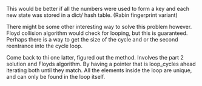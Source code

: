 This would be better if all the numbers were used to form a key
and each new state was stored in a dict/ hash table. (Rabin fingerprint variant)

There might be some other interesting way to solve this problem
however. Floyd collision algorithm would check for looping, but this
is guaranteed. Perhaps there is a way to get the size of the cycle
and or the second reentrance into the cycle loop.

Come back to thi one latter, figured out the method. Involves the part 2 solution
and Floyds algorithm. By having a pointer that is loop_cycles ahead iterating both
until they match. All the elements inside the loop are unique, and can only be found
in the loop itself.